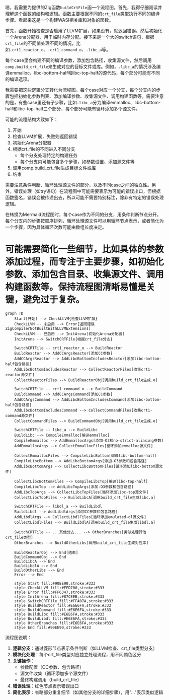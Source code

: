 嗯，我需要为提供的Zig函数`buildCrtFile`画一个流程图。首先，我得仔细阅读并理解这个函数的结构和逻辑。函数主要根据不同的`crt_file`类型执行不同的编译步骤。看起来这是一个构建WASI相关库和对象的函数。

首先，函数开始检查是否启用了LLVM扩展，如果没有，就返回错误。然后初始化一个Arena分配器，用于临时内存分配。接下来是一个大的switch语句，根据`crt_file`的不同值处理不同的情况，比如`.crt1_reactor_o`、`.crt1_command_o`、`.libc_a`等。

每个case里会构建不同的编译参数，添加包含路径，收集源文件，然后调用`comp.build_crt_file`来生成对应的目标文件或库。例如，`.libc_a`的情况涉及编译emmalloc、libc-bottom-half和libc-top-half的源代码，每个部分可能有不同的编译选项。

我需要把这些逻辑分支转化为流程图。每个case对应一个分支，每个分支内的步骤包括初始化参数列表、添加编译参数、收集源文件、调用构建函数等。需要注意的是，有些case里还有子步骤，比如`.libc_a`分为编译emmalloc、libc-bottom-half和libc-top-half三个部分，每个部分可能有循环添加多个源文件。

可能的流程结构大致如下：

1. 开始
2. 检查LLVM扩展，失败则返回错误
3. 初始化Arena分配器
4. 根据crt_file的不同进入不同分支
   - 每个分支处理特定的构建任务
   - 每个分支内可能包含多个步骤，如参数设置、添加源文件等
5. 调用comp.build_crt_file生成目标文件或库
6. 结束

需要注意条件判断、循环处理源文件的部分，以及不同case之间的独立性。另外，错误处理（如try语句）在流程图中可能需要表示为可能的错误出口，但根据函数签名，错误会被传递出去，所以可能不需要特别标注，除非有特定的错误处理逻辑。

在转换为Mermaid流程图时，每个case作为不同的分支，用条件判断节点分开。每个分支内的步骤按顺序排列，循环处理源文件可以用循环节点表示，或者简化为一个步骤，因为具体循环次数可能由数组长度决定。

可能需要简化一些细节，比如具体的参数添加过程，而专注于主要步骤，如初始化参数、添加包含目录、收集源文件、调用构建函数等。保持流程图清晰易懂是关键，避免过于复杂。
================================================
```mermaid
graph TD
    Start[开始] --> CheckLLVM{检查LLVM扩展}
    CheckLLVM -- 未启用 --> Error[返回错误ZigCompilerNotBuiltWithLLVMExtensions]
    CheckLLVM -- 已启用 --> InitArena[初始化Arena分配器]
    InitArena --> SwitchCRTFile{根据crt_file分支}
    
    SwitchCRTFile -- crt1_reactor_o --> BuildReactor
    BuildReactor --> AddCCArgsReactor[添加CC参数]
    AddCCArgsReactor --> AddLibcBottomIncludesReactor[添加libc-bottom-half包含路径]
    AddLibcBottomIncludesReactor --> CollectReactorFiles[收集crt1-reactor源文件]
    CollectReactorFiles --> BuildReactorObj[调用build_crt_file生成.o]
    
    SwitchCRTFile -- crt1_command_o --> BuildCommand
    BuildCommand --> AddCCArgsCommand[添加CC参数]
    AddCCArgsCommand --> AddLibcBottomIncludesCommand[添加libc-bottom-half包含路径]
    AddLibcBottomIncludesCommand --> CollectCommandFiles[收集crt1-command源文件]
    CollectCommandFiles --> BuildCommandObj[调用build_crt_file生成.o]
    
    SwitchCRTFile -- libc_a --> BuildLibc
    BuildLibc --> CompileEmmalloc[编译emmalloc]
    CompileEmmalloc --> AddEmmallocArgs[添加-O3和no-strict-aliasing参数]
    AddEmmallocArgs --> CollectEmmallocFiles[循环添加emmalloc源文件]
    
    CollectEmmallocFiles --> CompileLibcBottom[编译libc-bottom-half]
    CompileLibcBottom --> AddLibcBottomArgs[添加-O3参数和包含路径]
    AddLibcBottomArgs --> CollectLibcBottomFiles[循环添加libc-bottom源文件]
    
    CollectLibcBottomFiles --> CompileLibcTop[编译libc-top-half]
    CompileLibcTop --> AddLibcTopArgs[添加-O3参数和包含路径]
    AddLibcTopArgs --> CollectLibcTopFiles[循环添加libc-top源文件]
    CollectLibcTopFiles --> BuildLibcA[调用build_crt_file生成libc.a]
    
    SwitchCRTFile -- libdl_a --> BuildLibdl
    BuildLibdl --> AddLibdlArgs[添加CC参数和包含路径]
    AddLibdlArgs --> CollectLibdlFiles[循环添加emulated-dl源文件]
    CollectLibdlFiles --> BuildLibdlA[调用build_crt_file生成libdl.a]
    
    SwitchCRTFile -- ...其他分支... --> OtherBranches[类似处理其他crt_file类型]
    OtherBranches --> BuildOtherLibs[调用build_crt_file生成对应库]
    
    BuildReactorObj --> End[结束]
    BuildCommandObj --> End
    BuildLibcA --> End
    BuildLibdlA --> End
    BuildOtherLibs --> End
    Error --> End

    style Start fill:#90EE90,stroke:#333
    style CheckLLVM fill:#FFD700,stroke:#333
    style Error fill:#FF6347,stroke:#333
    style InitArena fill:#87CEEB,stroke:#333
    style SwitchCRTFile fill:#FFA07A,stroke:#333
    style BuildReactor fill:#E6E6FA,stroke:#333
    style BuildCommand fill:#E6E6FA,stroke:#333
    style BuildLibc fill:#E6E6FA,stroke:#333
    style BuildLibdl fill:#E6E6FA,stroke:#333
    style OtherBranches fill:#E6E6FA,stroke:#333
    style End fill:#90EE90,stroke:#333
``` 

流程图说明：
1. **逻辑分支**：通过菱形节点表示条件判断（如LLVM检查、crt_file类型分支）
2. **模块化处理**：每个crt_file类型对应独立处理流程，用不同颜色区分
3. **关键操作**：
   - 参数配置（CC参数、包含路径）
   - 源文件收集（循环添加多个源文件）
   - 最终构建调用（build_crt_file）
4. **错误处理**：红色节点表示错误出口
5. **简化表示**：省略部分重复细节（如其他分支的详细步骤），用"..."表示类似逻辑